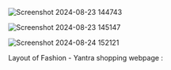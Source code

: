 ![Screenshot 2024-08-23 144743](https://github.com/user-attachments/assets/e272c8d1-b7a5-4ba6-8fbc-f614304f299d)



![Screenshot 2024-08-23 145147](https://github.com/user-attachments/assets/8c8f4546-ec4c-407f-8d1a-57858c06973b)



![Screenshot 2024-08-24 152121](https://github.com/user-attachments/assets/7241384f-34a1-4b66-a7cc-7a061fb94094)






Layout of Fashion - Yantra shopping webpage :
